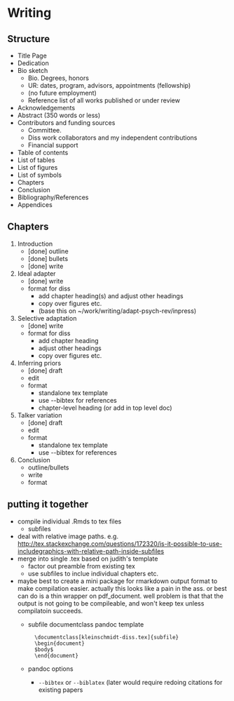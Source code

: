 # Writing

## Structure

* Title Page
* Dedication
* Bio sketch
    * Bio. Degrees, honors
    * UR: dates, program, advisors, appointments (fellowship)
    * (no future employment)
    * Reference list of all works published or under review
* Acknowledgements
* Abstract (350 words or less)
* Contributors and funding sources
    * Committee.
    * Diss work collaborators and my independent contributions
    * Financial support
* Table of contents
* List of tables
* List of figures
* List of symbols
* Chapters
* Conclusion
* Bibliography/References
* Appendices

## Chapters

1. Introduction
    * [done] outline
    * [done] bullets
    * [done] write
2. Ideal adapter
    * [done] write
    * format for diss
        * add chapter heading(s) and adjust other headings 
        * copy over figures etc.
        * (base this on ~/work/writing/adapt-psych-rev/inpress)
3. Selective adaptation
    * [done] write
    * format for diss
        * add chapter heading
        * adjust other headings
        * copy over figures etc.
4. Inferring priors
    * [done] draft
    * edit
    * format
        * standalone tex template
        * use --bibtex for references
        * chapter-level heading (or add in top level doc)
5. Talker variation
    * [done] draft
    * edit
    * format
        * standalone tex template
        * use --bibtex for references
6. Conclusion
    * outline/bullets
    * write
    * format

## putting it together

* compile individual .Rmds to tex files
    * subfiles
* deal with relative image paths. e.g. http://tex.stackexchange.com/questions/172320/is-it-possible-to-use-includegraphics-with-relative-path-inside-subfiles
* merge into single .tex based on judith's template
    * factor out preamble from existing tex
    * use subfiles to inclue individual chapters etc.
* maybe best to create a mini package for rmarkdown output format to make compilation easier. actually this looks like a pain in the ass. or best can do is a thin wrapper on pdf_document. well problem is that that the output is not going to be compileable, and won't keep tex unless compilatoin succeeds.
    * subfile documentclass pandoc template

            \documentclass[kleinschmidt-diss.tex]{subfile}
            \begin{document}
            $body$
            \end{document}

    * pandoc options
        * `--bibtex` or `--biblatex` (later would require redoing citations for
          existing papers
